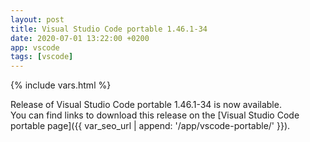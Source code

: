 ```yaml
---
layout: post
title: Visual Studio Code portable 1.46.1-34
date: 2020-07-01 13:22:00 +0200
app: vscode
tags: [vscode]
---
```

{% include vars.html %}

Release of Visual Studio Code portable 1.46.1-34 is now available.<br />
You can find links to download this release on the [Visual Studio Code portable page]({{ var_seo_url | append: '/app/vscode-portable/' }}).
